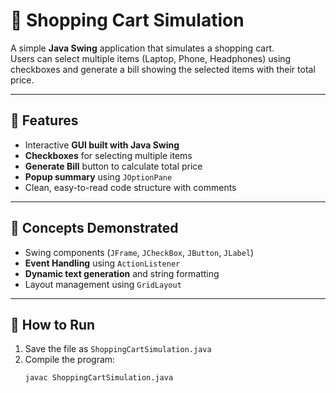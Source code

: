 # 🛒 Shopping Cart Simulation

A simple **Java Swing** application that simulates a shopping cart.  
Users can select multiple items (Laptop, Phone, Headphones) using checkboxes and generate a bill showing the selected items with their total price.

---

## 🎯 Features
- Interactive **GUI built with Java Swing**
- **Checkboxes** for selecting multiple items
- **Generate Bill** button to calculate total price
- **Popup summary** using `JOptionPane`
- Clean, easy-to-read code structure with comments

---

## 🧠 Concepts Demonstrated
- Swing components (`JFrame`, `JCheckBox`, `JButton`, `JLabel`)
- **Event Handling** using `ActionListener`
- **Dynamic text generation** and string formatting
- Layout management using `GridLayout`

---

## 🚀 How to Run
1. Save the file as `ShoppingCartSimulation.java`
2. Compile the program:
   ```bash
   javac ShoppingCartSimulation.java
